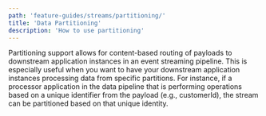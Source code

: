 ```yaml
---
path: 'feature-guides/streams/partitioning/'
title: 'Data Partitioning'
description: 'How to use partitioning'
---
```


Partitioning support allows for content-based routing of payloads to downstream application instances in an event streaming pipeline.
This is especially useful when you want to have your downstream application instances processing data from specific partitions.
For instance, if a processor application in the data pipeline that is performing operations based on a unique identifier from the payload (e.g., customerId), the stream can be partitioned based on that unique identity.
